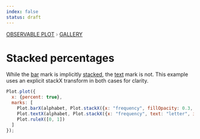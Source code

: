 ```yaml
---
index: false
status: draft
---
```


<div style="color: grey; font: 13px/25.5px var(--sans-serif); text-transform: uppercase;"><h1 style="display: none;">Plot: Stacked percentages</h1><a href="/plot">Observable Plot</a> › <a href="/@observablehq/plot-gallery">Gallery</a></div>

# Stacked percentages

While the [bar](https://observablehq.com/plot/marks/bar) mark is implicitly [stacked](https://observablehq.com/plot/transforms/stack), the [text](https://observablehq.com/plot/marks/text) mark is not. This example uses an explicit stackX transform in both cases for clarity.

```js echo
Plot.plot({
  x: {percent: true},
  marks: [
    Plot.barX(alphabet, Plot.stackX({x: "frequency", fillOpacity: 0.3, inset: 0.5})),
    Plot.textX(alphabet, Plot.stackX({x: "frequency", text: "letter", inset: 0.5})),
    Plot.ruleX([0, 1])
  ]
});
```
